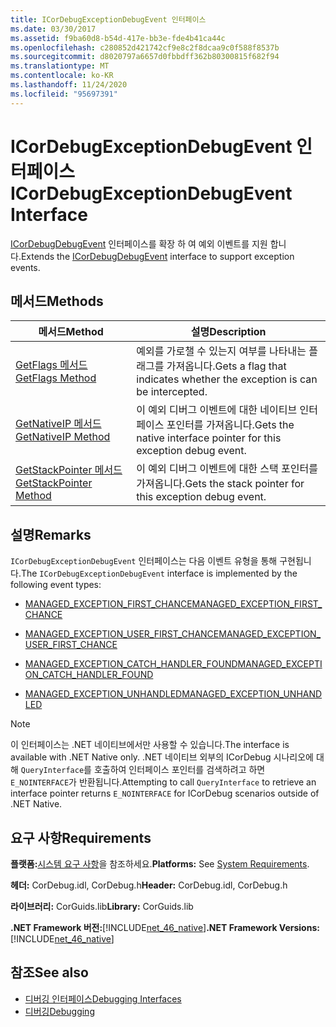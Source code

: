 ```yaml
---
title: ICorDebugExceptionDebugEvent 인터페이스
ms.date: 03/30/2017
ms.assetid: f9ba60d8-b54d-417e-bb3e-fde4b41ca44c
ms.openlocfilehash: c280852d421742cf9e8c2f8dcaa9c0f588f8537b
ms.sourcegitcommit: d8020797a6657d0fbbdff362b80300815f682f94
ms.translationtype: MT
ms.contentlocale: ko-KR
ms.lasthandoff: 11/24/2020
ms.locfileid: "95697391"
---
```

# <a name="icordebugexceptiondebugevent-interface"></a><span data-ttu-id="89158-102">ICorDebugExceptionDebugEvent 인터페이스</span><span class="sxs-lookup"><span data-stu-id="89158-102">ICorDebugExceptionDebugEvent Interface</span></span>

<span data-ttu-id="89158-103">[ICorDebugDebugEvent](icordebugdebugevent-interface.md) 인터페이스를 확장 하 여 예외 이벤트를 지원 합니다.</span><span class="sxs-lookup"><span data-stu-id="89158-103">Extends the [ICorDebugDebugEvent](icordebugdebugevent-interface.md) interface to support exception events.</span></span>  
  
## <a name="methods"></a><span data-ttu-id="89158-104">메서드</span><span class="sxs-lookup"><span data-stu-id="89158-104">Methods</span></span>  
  
|<span data-ttu-id="89158-105">메서드</span><span class="sxs-lookup"><span data-stu-id="89158-105">Method</span></span>|<span data-ttu-id="89158-106">설명</span><span class="sxs-lookup"><span data-stu-id="89158-106">Description</span></span>|  
|------------|-----------------|  
|[<span data-ttu-id="89158-107">GetFlags 메서드</span><span class="sxs-lookup"><span data-stu-id="89158-107">GetFlags Method</span></span>](icordebugexceptiondebugevent-getflags-method.md)|<span data-ttu-id="89158-108">예외를 가로챌 수 있는지 여부를 나타내는 플래그를 가져옵니다.</span><span class="sxs-lookup"><span data-stu-id="89158-108">Gets a flag that indicates whether the exception is can be intercepted.</span></span>|  
|[<span data-ttu-id="89158-109">GetNativeIP 메서드</span><span class="sxs-lookup"><span data-stu-id="89158-109">GetNativeIP Method</span></span>](icordebugexceptiondebugevent-getnativeip-method.md)|<span data-ttu-id="89158-110">이 예외 디버그 이벤트에 대한 네이티브 인터페이스 포인터를 가져옵니다.</span><span class="sxs-lookup"><span data-stu-id="89158-110">Gets the native interface pointer for this exception debug event.</span></span>|  
|[<span data-ttu-id="89158-111">GetStackPointer 메서드</span><span class="sxs-lookup"><span data-stu-id="89158-111">GetStackPointer Method</span></span>](icordebugexceptiondebugevent-getstackpointer-method.md)|<span data-ttu-id="89158-112">이 예외 디버그 이벤트에 대한 스택 포인터를 가져옵니다.</span><span class="sxs-lookup"><span data-stu-id="89158-112">Gets the stack pointer for this exception debug event.</span></span>|  
  
## <a name="remarks"></a><span data-ttu-id="89158-113">설명</span><span class="sxs-lookup"><span data-stu-id="89158-113">Remarks</span></span>  

 <span data-ttu-id="89158-114">`ICorDebugExceptionDebugEvent` 인터페이스는 다음 이벤트 유형을 통해 구현됩니다.</span><span class="sxs-lookup"><span data-stu-id="89158-114">The `ICorDebugExceptionDebugEvent` interface is implemented by the following event types:</span></span>  
  
- [<span data-ttu-id="89158-115">MANAGED_EXCEPTION_FIRST_CHANCE</span><span class="sxs-lookup"><span data-stu-id="89158-115">MANAGED_EXCEPTION_FIRST_CHANCE</span></span>](cordebugrecordformat-enumeration.md)  
  
- [<span data-ttu-id="89158-116">MANAGED_EXCEPTION_USER_FIRST_CHANCE</span><span class="sxs-lookup"><span data-stu-id="89158-116">MANAGED_EXCEPTION_USER_FIRST_CHANCE</span></span>](cordebugrecordformat-enumeration.md)  
  
- [<span data-ttu-id="89158-117">MANAGED_EXCEPTION_CATCH_HANDLER_FOUND</span><span class="sxs-lookup"><span data-stu-id="89158-117">MANAGED_EXCEPTION_CATCH_HANDLER_FOUND</span></span>](cordebugrecordformat-enumeration.md)  
  
- [<span data-ttu-id="89158-118">MANAGED_EXCEPTION_UNHANDLED</span><span class="sxs-lookup"><span data-stu-id="89158-118">MANAGED_EXCEPTION_UNHANDLED</span></span>](cordebugrecordformat-enumeration.md)  
  
> [!NOTE]
> <span data-ttu-id="89158-119">이 인터페이스는 .NET 네이티브에서만 사용할 수 있습니다.</span><span class="sxs-lookup"><span data-stu-id="89158-119">The interface is available with .NET Native only.</span></span> <span data-ttu-id="89158-120">.NET 네이티브 외부의 ICorDebug 시나리오에 대해 `QueryInterface`를 호출하여 인터페이스 포인터를 검색하려고 하면 `E_NOINTERFACE`가 반환됩니다.</span><span class="sxs-lookup"><span data-stu-id="89158-120">Attempting to call `QueryInterface` to retrieve an interface pointer returns `E_NOINTERFACE` for ICorDebug scenarios outside of .NET Native.</span></span>  
  
## <a name="requirements"></a><span data-ttu-id="89158-121">요구 사항</span><span class="sxs-lookup"><span data-stu-id="89158-121">Requirements</span></span>  

 <span data-ttu-id="89158-122">**플랫폼:**[시스템 요구 사항](../../get-started/system-requirements.md)을 참조하세요.</span><span class="sxs-lookup"><span data-stu-id="89158-122">**Platforms:** See [System Requirements](../../get-started/system-requirements.md).</span></span>  
  
 <span data-ttu-id="89158-123">**헤더:** CorDebug.idl, CorDebug.h</span><span class="sxs-lookup"><span data-stu-id="89158-123">**Header:** CorDebug.idl, CorDebug.h</span></span>  
  
 <span data-ttu-id="89158-124">**라이브러리:** CorGuids.lib</span><span class="sxs-lookup"><span data-stu-id="89158-124">**Library:** CorGuids.lib</span></span>  
  
 <span data-ttu-id="89158-125">**.NET Framework 버전:**[!INCLUDE[net_46_native](../../../../includes/net-46-native-md.md)]</span><span class="sxs-lookup"><span data-stu-id="89158-125">**.NET Framework Versions:** [!INCLUDE[net_46_native](../../../../includes/net-46-native-md.md)]</span></span>  
  
## <a name="see-also"></a><span data-ttu-id="89158-126">참조</span><span class="sxs-lookup"><span data-stu-id="89158-126">See also</span></span>

- [<span data-ttu-id="89158-127">디버깅 인터페이스</span><span class="sxs-lookup"><span data-stu-id="89158-127">Debugging Interfaces</span></span>](debugging-interfaces.md)
- [<span data-ttu-id="89158-128">디버깅</span><span class="sxs-lookup"><span data-stu-id="89158-128">Debugging</span></span>](index.md)
